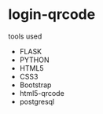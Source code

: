 # login-qrcode

tools used 
- FLASK
- PYTHON
- HTML5
- CSS3
- Bootstrap
- html5-qrcode
- postgresql
